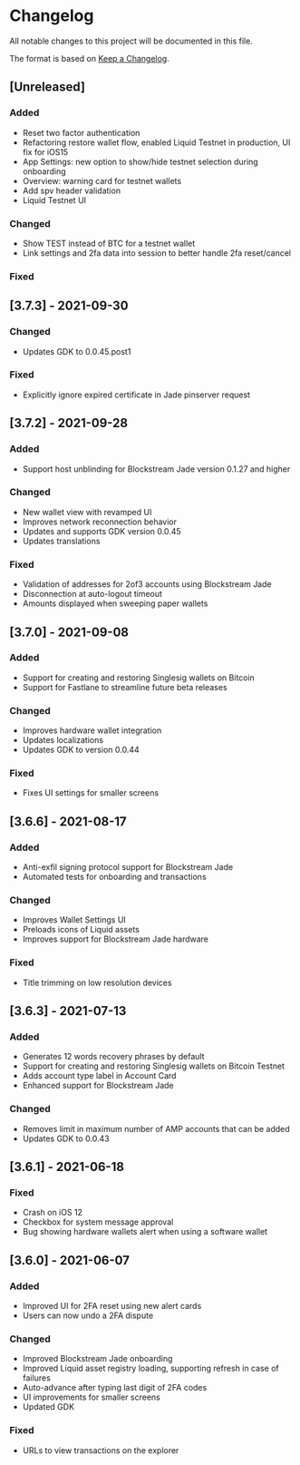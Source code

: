 # Changelog
All notable changes to this project will be documented in this file.

The format is based on [Keep a Changelog](https://keepachangelog.com/en/1.0.0/).

## [Unreleased]

### Added
- Reset two factor authentication
- Refactoring restore wallet flow, enabled Liquid Testnet in production, UI fix for iOS15
- App Settings: new option to show/hide testnet selection during onboarding
- Overview: warning card for testnet wallets
- Add spv header validation
- Liquid Testnet UI

### Changed
- Show TEST instead of BTC for a testnet wallet
- Link settings and 2fa data into session to better handle 2fa reset/cancel

### Fixed


## [3.7.3] - 2021-09-30

### Changed
- Updates GDK to 0.0.45.post1

### Fixed
- Explicitly ignore expired certificate in Jade pinserver request

## [3.7.2] - 2021-09-28

### Added
- Support host unblinding for Blockstream Jade version 0.1.27 and higher

### Changed
- New wallet view with revamped UI
- Improves network reconnection behavior
- Updates and supports GDK version 0.0.45
- Updates translations

### Fixed
- Validation of addresses for 2of3 accounts using Blockstream Jade
- Disconnection at auto-logout timeout
- Amounts displayed when sweeping paper wallets

## [3.7.0] - 2021-09-08

### Added
- Support for creating and restoring Singlesig wallets on Bitcoin
- Support for Fastlane to streamline future beta releases

### Changed
- Improves hardware wallet integration
- Updates localizations
- Updates GDK to version 0.0.44

### Fixed
- Fixes UI settings for smaller screens

## [3.6.6] - 2021-08-17

### Added
- Anti-exfil signing protocol support for Blockstream Jade
- Automated tests for onboarding and transactions

### Changed
- Improves Wallet Settings UI
- Preloads icons of Liquid assets
- Improves support for Blockstream Jade hardware

### Fixed
- Title trimming on low resolution devices

## [3.6.3] - 2021-07-13

### Added
- Generates 12 words recovery phrases by default
- Support for creating and restoring Singlesig wallets on Bitcoin Testnet
- Adds account type label in Account Card
- Enhanced support for Blockstream Jade

### Changed
- Removes limit in maximum number of AMP accounts that can be added
- Updates GDK to 0.0.43

## [3.6.1] - 2021-06-18

### Fixed
- Crash on iOS 12
- Checkbox for system message approval
- Bug showing hardware wallets alert when using a software wallet

## [3.6.0] - 2021-06-07

### Added
- Improved UI for 2FA reset using new alert cards
- Users can now undo a 2FA dispute

### Changed
- Improved Blockstream Jade onboarding
- Improved Liquid asset registry loading, supporting refresh in case of failures
- Auto-advance after typing last digit of 2FA codes
- UI improvements for smaller screens
- Updated GDK

### Fixed
- URLs to view transactions on the explorer
